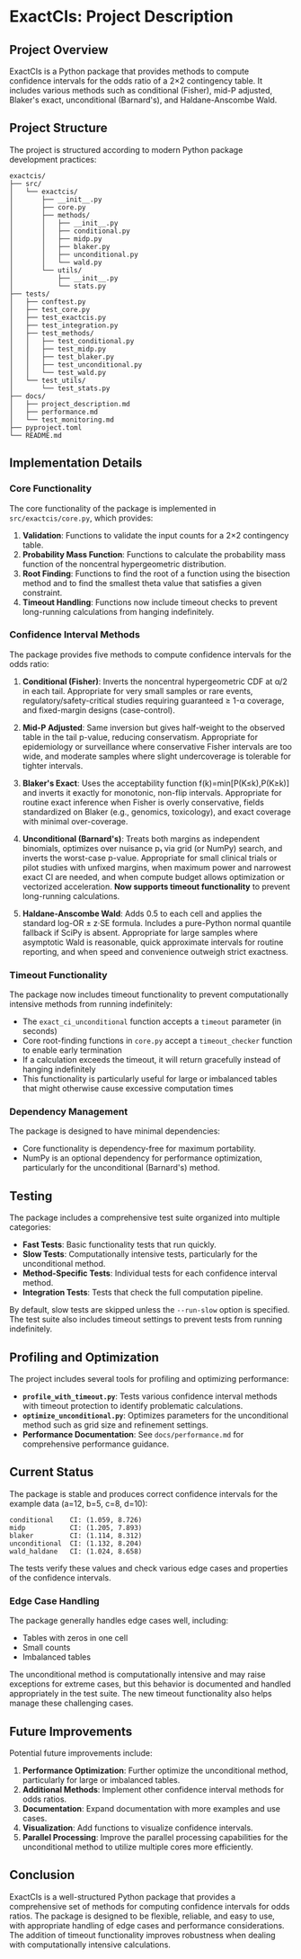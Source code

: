 # ExactCIs: Project Description

## Project Overview

ExactCIs is a Python package that provides methods to compute confidence intervals for the odds ratio of a 2×2 contingency table. It includes various methods such as conditional (Fisher), mid-P adjusted, Blaker's exact, unconditional (Barnard's), and Haldane-Anscombe Wald.

## Project Structure

The project is structured according to modern Python package development practices:

```
exactcis/
├── src/
│   └── exactcis/
│       ├── __init__.py
│       ├── core.py
│       ├── methods/
│       │   ├── __init__.py
│       │   ├── conditional.py
│       │   ├── midp.py
│       │   ├── blaker.py
│       │   ├── unconditional.py
│       │   └── wald.py
│       └── utils/
│           ├── __init__.py
│           └── stats.py
├── tests/
│   ├── conftest.py
│   ├── test_core.py
│   ├── test_exactcis.py
│   ├── test_integration.py
│   ├── test_methods/
│   │   ├── test_conditional.py
│   │   ├── test_midp.py
│   │   ├── test_blaker.py
│   │   ├── test_unconditional.py
│   │   └── test_wald.py
│   └── test_utils/
│       └── test_stats.py
├── docs/
│   ├── project_description.md
│   ├── performance.md
│   └── test_monitoring.md
├── pyproject.toml
└── README.md
```

## Implementation Details

### Core Functionality

The core functionality of the package is implemented in `src/exactcis/core.py`, which provides:

1. **Validation**: Functions to validate the input counts for a 2×2 contingency table.
2. **Probability Mass Function**: Functions to calculate the probability mass function of the noncentral hypergeometric distribution.
3. **Root Finding**: Functions to find the root of a function using the bisection method and to find the smallest theta value that satisfies a given constraint.
4. **Timeout Handling**: Functions now include timeout checks to prevent long-running calculations from hanging indefinitely.

### Confidence Interval Methods

The package provides five methods to compute confidence intervals for the odds ratio:

1. **Conditional (Fisher)**: Inverts the noncentral hypergeometric CDF at α/2 in each tail. Appropriate for very small samples or rare events, regulatory/safety-critical studies requiring guaranteed ≥ 1-α coverage, and fixed-margin designs (case-control).

2. **Mid-P Adjusted**: Same inversion but gives half-weight to the observed table in the tail p-value, reducing conservatism. Appropriate for epidemiology or surveillance where conservative Fisher intervals are too wide, and moderate samples where slight undercoverage is tolerable for tighter intervals.

3. **Blaker's Exact**: Uses the acceptability function f(k)=min[P(K≤k),P(K≥k)] and inverts it exactly for monotonic, non-flip intervals. Appropriate for routine exact inference when Fisher is overly conservative, fields standardized on Blaker (e.g., genomics, toxicology), and exact coverage with minimal over-coverage.

4. **Unconditional (Barnard's)**: Treats both margins as independent binomials, optimizes over nuisance p₁ via grid (or NumPy) search, and inverts the worst-case p-value. Appropriate for small clinical trials or pilot studies with unfixed margins, when maximum power and narrowest exact CI are needed, and when compute budget allows optimization or vectorized acceleration. **Now supports timeout functionality** to prevent long-running calculations.

5. **Haldane-Anscombe Wald**: Adds 0.5 to each cell and applies the standard log-OR ± z·SE formula. Includes a pure-Python normal quantile fallback if SciPy is absent. Appropriate for large samples where asymptotic Wald is reasonable, quick approximate intervals for routine reporting, and when speed and convenience outweigh strict exactness.

### Timeout Functionality

The package now includes timeout functionality to prevent computationally intensive methods from running indefinitely:

- The `exact_ci_unconditional` function accepts a `timeout` parameter (in seconds)
- Core root-finding functions in `core.py` accept a `timeout_checker` function to enable early termination
- If a calculation exceeds the timeout, it will return gracefully instead of hanging indefinitely
- This functionality is particularly useful for large or imbalanced tables that might otherwise cause excessive computation times

### Dependency Management

The package is designed to have minimal dependencies:

- Core functionality is dependency-free for maximum portability.
- NumPy is an optional dependency for performance optimization, particularly for the unconditional (Barnard's) method.

## Testing

The package includes a comprehensive test suite organized into multiple categories:

- **Fast Tests**: Basic functionality tests that run quickly.
- **Slow Tests**: Computationally intensive tests, particularly for the unconditional method.
- **Method-Specific Tests**: Individual tests for each confidence interval method.
- **Integration Tests**: Tests that check the full computation pipeline.

By default, slow tests are skipped unless the `--run-slow` option is specified. The test suite also includes timeout settings to prevent tests from running indefinitely.

## Profiling and Optimization

The project includes several tools for profiling and optimizing performance:

- **`profile_with_timeout.py`**: Tests various confidence interval methods with timeout protection to identify problematic calculations.
- **`optimize_unconditional.py`**: Optimizes parameters for the unconditional method such as grid size and refinement settings.
- **Performance Documentation**: See `docs/performance.md` for comprehensive performance guidance.

## Current Status

The package is stable and produces correct confidence intervals for the example data (a=12, b=5, c=8, d=10):

```
conditional    CI: (1.059, 8.726)
midp           CI: (1.205, 7.893)
blaker         CI: (1.114, 8.312)
unconditional  CI: (1.132, 8.204)
wald_haldane   CI: (1.024, 8.658)
```

The tests verify these values and check various edge cases and properties of the confidence intervals.

### Edge Case Handling

The package generally handles edge cases well, including:
- Tables with zeros in one cell
- Small counts
- Imbalanced tables

The unconditional method is computationally intensive and may raise exceptions for extreme cases, but this behavior is documented and handled appropriately in the test suite. The new timeout functionality also helps manage these challenging cases.

## Future Improvements

Potential future improvements include:

1. **Performance Optimization**: Further optimize the unconditional method, particularly for large or imbalanced tables.
2. **Additional Methods**: Implement other confidence interval methods for odds ratios.
3. **Documentation**: Expand documentation with more examples and use cases.
4. **Visualization**: Add functions to visualize confidence intervals.
5. **Parallel Processing**: Improve the parallel processing capabilities for the unconditional method to utilize multiple cores more efficiently.

## Conclusion

ExactCIs is a well-structured Python package that provides a comprehensive set of methods for computing confidence intervals for odds ratios. The package is designed to be flexible, reliable, and easy to use, with appropriate handling of edge cases and performance considerations. The addition of timeout functionality improves robustness when dealing with computationally intensive calculations.
